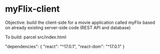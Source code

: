 # myFlix-client

Objective: build the client-side for a movie application called myFlix based on already existing server-side code (REST API and database)

To build: parcel src/index.html

  "dependencies": {
    "react": "^17.0.1",
    "react-dom": "^17.0.1"
  }

